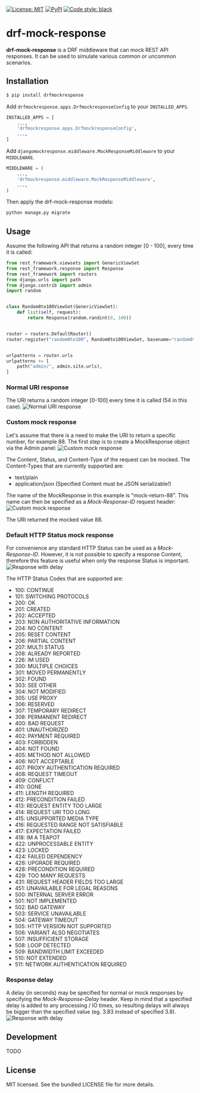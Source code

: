 <a href="https://github.com/drf-mock-response/drf-mock-response/blob/main/LICENSE"><img alt="License: MIT" src="https://img.shields.io/github/license/drf-mock-response/drf-mock-response"></a>
<a href="https://pypi.org/project/drfmockresponse/"><img alt="PyPI" src="https://img.shields.io/pypi/v/drfmockresponse"></a>
<a href="https://github.com/psf/black"><img alt="Code style: black" src="https://img.shields.io/badge/code%20style-black-000000.svg"></a>

# drf-mock-response
**drf-mock-response** is a DRF middleware that can mock REST API responses. It can be used to
simulate various common or uncommon scenarios.

## Installation
```bash
$ pip install drfmockresponse
```

Add ```drfmockresponse.apps.DrfmockresponseConfig``` to your ```INSTALLED_APPS```.
```python
INSTALLED_APPS = [
    ...,
    'drfmockresponse.apps.DrfmockresponseConfig',
    ...,
]
```

Add ```djangomockresponse.middleware.MockResponseMiddleware``` to your ```MIDDLEWARE```.
```python
MIDDLEWARE = (
    ...,
    'drfmockresponse.middleware.MockResponseMiddleware',
    ...,
)
```

Then apply the drf-mock-response models:
```python
python manage.py migrate
```

## Usage
Assume the following API that returns a random integer [0 - 100],
every time it is called:

```python
from rest_framework.viewsets import GenericViewSet
from rest_framework.response import Response
from rest_framework import routers
from django.urls import path
from django.contrib import admin
import random


class Random0to100ViewSet(GenericViewSet):
    def list(self, request):
        return Response(random.randint(0, 100))


router = routers.DefaultRouter()
router.register("random0to100", Random0to100ViewSet, basename="random0to100")


urlpatterns = router.urls
urlpatterns += [
    path("admin/", admin.site.urls),
]
```

### Normal URI response
The URI returns a random integer [0-100] every time it is called (54 in this case).
![Normal URI response](https://raw.githubusercontent.com/drf-mock-response/drf-mockup-response-static/main/case_1_normal_response.png)

### Custom mock response
Let's assume that there is a need to make the URI to return a specific number, for example 88. The first step is to 
create a MockResponse object via the Admin panel:
![Custom mock response](https://raw.githubusercontent.com/drf-mock-response/drf-mockup-response-static/main/mock_88_create.png)

The Content, Status, and Content-Type of the request can be mocked. The Content-Types that are currently supported are:

- text/plain
- application/json (Specified Content must be JSON serializable!)

The name of the MockResponse in this example is "mock-return-88". This name can then be specified as a
*Mock-Response-ID* request header:
![Custom mock response](https://raw.githubusercontent.com/drf-mock-response/drf-mockup-response-static/main/case_2_custom_mock.png)

The URI returned the mocked value 88.

### Default HTTP Status mock response
For convenience any standard HTTP Status can be used as a *Mock-Response-ID*. However, it is not possible to specify a 
response Content, therefore this feature is useful when only the response Status is important.
![Response with delay](https://raw.githubusercontent.com/drf-mock-response/drf-mockup-response-static/main/case_4_default_http_status.png)

The HTTP Status Codes that are supported are:
- 100: CONTINUE
- 101: SWITCHING PROTOCOLS
- 200: OK
- 201: CREATED
- 202: ACCEPTED
- 203: NON AUTHORITATIVE INFORMATION
- 204: NO CONTENT
- 205: RESET CONTENT
- 206: PARTIAL CONTENT
- 207: MULTI STATUS
- 208: ALREADY REPORTED
- 226: IM USED
- 300: MULTIPLE CHOICES
- 301: MOVED PERMANENTLY
- 302: FOUND
- 303: SEE OTHER
- 304: NOT MODIFIED
- 305: USE PROXY
- 306: RESERVED
- 307: TEMPORARY REDIRECT
- 308: PERMANENT REDIRECT
- 400: BAD REQUEST
- 401: UNAUTHORIZED
- 402: PAYMENT REQUIRED
- 403: FORBIDDEN
- 404: NOT FOUND
- 405: METHOD NOT ALLOWED
- 406: NOT ACCEPTABLE
- 407: PROXY AUTHENTICATION REQUIRED
- 408: REQUEST TIMEOUT
- 409: CONFLICT
- 410: GONE
- 411: LENGTH REQUIRED
- 412: PRECONDITION FAILED
- 413: REQUEST ENTITY TOO LARGE
- 414: REQUEST URI TOO LONG
- 415: UNSUPPORTED MEDIA TYPE
- 416: REQUESTED RANGE NOT SATISFIABLE
- 417: EXPECTATION FAILED
- 418: IM A TEAPOT
- 422: UNPROCESSABLE ENTITY
- 423: LOCKED
- 424: FAILED DEPENDENCY
- 426: UPGRADE REQUIRED
- 428: PRECONDITION REQUIRED
- 429: TOO MANY REQUESTS
- 431: REQUEST HEADER FIELDS TOO LARGE
- 451: UNAVAILABLE FOR LEGAL REASONS
- 500: INTERNAL SERVER ERROR
- 501: NOT IMPLEMENTED
- 502: BAD GATEWAY
- 503: SERVICE UNAVAILABLE
- 504: GATEWAY TIMEOUT
- 505: HTTP VERSION NOT SUPPORTED
- 506: VARIANT ALSO NEGOTIATES
- 507: INSUFFICIENT STORAGE
- 508: LOOP DETECTED
- 509: BANDWIDTH LIMIT EXCEEDED
- 510: NOT EXTENDED
- 511: NETWORK AUTHENTICATION REQUIRED

### Response delay
A delay (in seconds) may be specified for normal or mock responses by specifying the *Mock-Response-Delay* header. Keep 
in mind that a specified delay is added to any processing / IO times, so resulting delays will always be bigger than the specified value (eg. 3.83 instead of specified 3.8).
![Response with delay](https://raw.githubusercontent.com/drf-mock-response/drf-mockup-response-static/main/case_3_custom_mock_and_delay.png)

## Development
TODO

## License
MIT licensed. See the bundled LICENSE file for more details.
